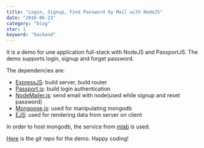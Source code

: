 ```yaml
---
title: "Login, Signup, Find Password by Mail with NodeJS"
date: "2016-06-23"
category: "blog"
star: 1
keyword: "backend"
---
```


It is a demo for une application full-stack with NodeJS and PassportJS. The demo supports login, signup and forget password.

The dependencies are:

- [ExpressJS](http://expressjs.com): build server, build router
- [Passport.js](http://passportjs.org): build login authentication
- [NodeMailer.js](http://expressjs.com): send email with node(used while signup and reset password)
- [Mongoose.js](http://mongoosejs.com): used for manipulating mongodb
- [EJS](http://www.embeddedjs.com): used for rendering data from server on client

In order to host mongodb, the service from [mlab](https://mlab.com/) is used.

[Here](https://github.com/AlbertWhite/node-login) is the git repo for the demo. Happy coding!
